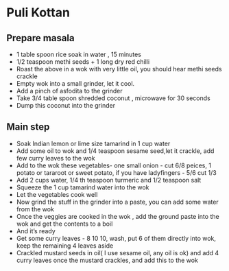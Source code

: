 # Puli Kottan 

## Prepare masala
- 1 table spoon rice soak in water , 15 minutes 
- 1/2 teaspoon methi seeds + 1 long dry red chilli 
- Roast the above in a wok with very little oil, you should hear methi seeds crackle
- Empty wok into a small grinder, let it cool.
- Add a pinch of asfodita to the grinder
- Take  3/4 table spoon shredded coconut , microwave for 30 seconds 
- Dump this coconut into the grinder

## Main step
- Soak Indian lemon or lime size tamarind in 1 cup water
- Add some oil to wok and 1/4 teaspoon sesame seed,let it crackle, add few curry leaves to the wok 
- Add to the wok these vegetables- one small onion - cut 6/8 peices, 1 potato or tararoot or sweet potato, if you have ladyfingers - 5/6 cut 1/3
- Add 2 cups water, 1/4 th teaspoon turmeric and 1/2 teaspoon salt 
- Squeeze the 1 cup tamarind water into the wok 
- Let the vegetables cook well
- Now grind the stuff in the grinder into a paste, you can add some water from the wok
- Once the veggies are cooked in the wok , add the ground paste into the wok and get the contents to a boil
- And it’s ready
- Get some curry leaves - 8 10 10, wash, put 6 of them directly into  wok, keep the remaining 4 leaves aside
- Crackled mustard seeds in oil( I use sesame oil, any oil is ok) and add 4 curry leaves once the mustard crackles, and add this to the wok
